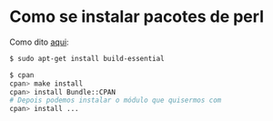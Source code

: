 # Como se instalar pacotes de perl

Como dito [aqui](https://egoleo.wordpress.com/2008/05/19/how-to-install-perl-modules-through-cpan-on-ubuntu-hardy-server/):

``` Bash
$ sudo apt-get install build-essential
```

``` Bash
$ cpan
cpan> make install
cpan> install Bundle::CPAN
# Depois podemos instalar o módulo que quisermos com
cpan> install ...
```
